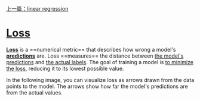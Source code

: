 [上一篇：linear regression](../1_linear_regression/linear_regression.md)



# [Loss](https://developers.google.com/machine-learning/crash-course/linear-regression/loss)

[**Loss**](https://developers.google.com/machine-learning/glossary#loss) is a ==numerical metric== that describes how wrong a model's [**predictions**](https://developers.google.com/machine-learning/glossary#prediction) are. 
Loss ==measures== the distance between <u>the model's predictions</u> and <u>the actual labels</u>. 
The goal of training a model is <u>to minimize the loss</u>, reducing it to its lowest possible value.

In the following image, you can visualize loss as arrows drawn from the data points to the model. The arrows show how far the model's predictions are from the actual values.




